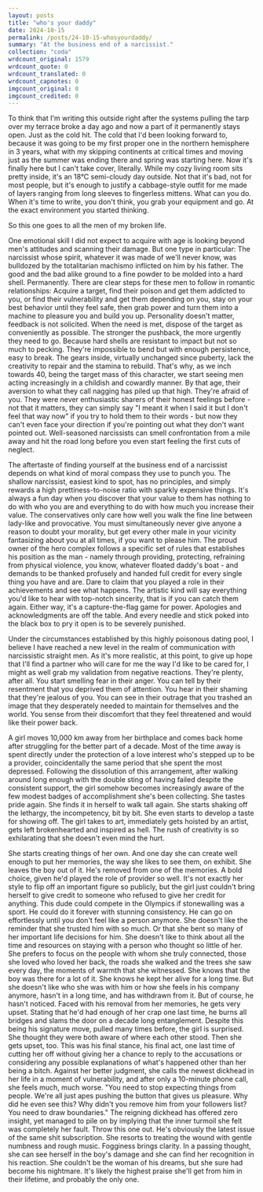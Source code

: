 ```yaml
---
layout: posts
title: "who's your daddy"
date: 2024-10-15
permalink: /posts/24-10-15-whosyourdaddy/
summary: "At the business end of a narcissist."
collection: "coda"
wrdcount_original: 1579
wrdcount_quote: 0
wrdcount_translated: 0
wrdcount_capnotes: 0
imgcount_original: 0
imgcount_credited: 0
---
```

To think that I'm writing this outside right after the systems pulling the tarp over my terrace broke a day ago and now a part of it permanently stays open. Just as the cold hit. The cold that I'd been looking forward to, because it was going to be my first proper one in the northern hemisphere in 3 years, what with my skipping continents at critical times and moving just as the summer was ending there and spring was starting here. Now it's finally here but I can't take cover, literally. While my cozy living room sits pretty inside, it's an 18°C semi-cloudy day outside. Not that it's bad, not for most people, but it's enough to justify a cabbage-style outfit for me made of layers ranging from long sleeves to fingerless mittens. What can you do. When it's time to write, you don't think, you grab your equipment and go. At the exact environment you started thinking.

So this one goes to all the men of my broken life.

One emotional skill I did not expect to acquire with age is looking beyond men's attitudes and scanning their damage. But one type in particular: The narcissist whose spirit, whatever it was made of we'll never know, was bulldozed by the totalitarian machismo inflicted on him by his father. The good and the bad alike ground to a fine powder to be molded into a hard shell. Permanently. There are clear steps for these men to follow in romantic relationships: Acquire a target, find their poison and get them addicted to you, or find their vulnerability and get them depending on you, stay on your best behavior until they feel safe, then grab power and turn them into a machine to pleasure you and build you up. Personality doesn't matter, feedback is not solicited. When the need is met, dispose of the target as conveniently as possible. The stronger the pushback, the more urgently they need to go. Because hard shells are resistant to impact but not so much to pecking. They're impossible to bend but with enough persistence, easy to break. The gears inside, virtually unchanged since puberty, lack the creativity to repair and the stamina to rebuild. That's why, as we inch towards 40, being the target mass of this character, we start seeing men acting increasingly in a childish and cowardly manner. By that age, their aversion to what they call nagging has piled up that high. They're afraid of you. They were never enthusiastic sharers of their honest feelings before - not that it matters, they can simply say "I meant it when I said it but I don't feel that way now" if you try to hold them to their words - but now they can't even face your direction if you're pointing out what they don't want pointed out. Well-seasoned narcissists can smell confrontation from a mile away and hit the road long before you even start feeling the first cuts of neglect.

The aftertaste of finding yourself at the business end of a narcissist depends on what kind of moral compass they use to punch you. The shallow narcissist, easiest kind to spot, has no principles, and simply rewards a high prettiness-to-noise ratio with sparkly expensive things. It's always a fun day when you discover that your value to them has nothing to do with who you are and everything to do with how much you increase their value. The conservatives only care how well you walk the fine line between lady-like and provocative. You must simultaneously never give anyone a reason to doubt your morality, but get every other male in your vicinity fantasizing about you at all times, if you want to please him. The proud owner of the hero complex follows a specific set of rules that establishes his position as the man - namely through providing, protecting, refraining from physical violence, you know, whatever floated daddy's boat - and demands to be thanked profusely and handed full credit for every single thing you have and are. Dare to claim that you played a role in their achievements and see what happens. The artistic kind will say everything you'd like to hear with top-notch sincerity, that is if you can catch them again. Either way, it's a capture-the-flag game for power. Apologies and acknowledgments are off the table. And every needle and stick poked into the black box to pry it open is to be severely punished.

Under the circumstances established by this highly poisonous dating pool, I believe I have reached a new level in the realm of communication with narcissistic straight men. As it's more realistic, at this point, to give up hope that I'll find a partner who will care for me the way I'd like to be cared for, I might as well grab my validation from negative reactions. They're plenty, after all. You start smelling fear in their anger. You can tell by their resentment that you deprived them of attention. You hear in their shaming that they're jealous of you. You can see in their outrage that you trashed an image that they desperately needed to maintain for themselves and the world. You sense from their discomfort that they feel threatened and would like their power back.

A girl moves 10,000 km away from her birthplace and comes back home after struggling for the better part of a decade. Most of the time away is spent directly under the protection of a love interest who's stepped up to be a provider, coincidentally the same period that she spent the most depressed. Following the dissolution of this arrangement, after walking around long enough with the double sting of having failed despite the consistent support, the girl somehow becomes increasingly aware of the few modest badges of accomplishment she's been collecting. She tastes pride again. She finds it in herself to walk tall again. She starts shaking off the lethargy, the incompetency, bit by bit. She even starts to develop a taste for showing off. The girl takes to art, immediately gets hoisted by an artist, gets left brokenhearted and inspired as hell. The rush of creativity is so exhilarating that she doesn't even mind the hurt.

She starts creating things of her own. And one day she can create well enough to put her memories, the way she likes to see them, on exhibit. She leaves the boy out of it. He's removed from one of the memories. A bold choice, given he'd played the role of provider so well. It's not exactly her style to flip off an important figure so publicly, but the girl just couldn't bring herself to give credit to someone who refused to give her credit for anything. This dude could compete in the Olympics if stonewalling was a sport. He could do it forever with stunning consistency. He can go on effortlessly until you don't feel like a person anymore. She doesn't like the reminder that she trusted him with so much. Or that she bent so many of her important life decisions for him. She doesn't like to think about all the time and resources on staying with a person who thought so little of her. She prefers to focus on the people with whom she truly connected, those she loved who loved her back, the roads she walked and the trees she saw every day, the moments of warmth that she witnessed. She knows that the boy was there for a lot of it. She knows he kept her alive for a long time. But she doesn't like who she was with him or how she feels in his company anymore, hasn't in a long time, and has withdrawn from it. But of course, he hasn't noticed. Faced with his removal from her memories, he gets very upset. Stating that he'd had enough of her crap one last time, he burns all bridges and slams the door on a decade long entanglement. Despite this being his signature move, pulled many times before, the girl is surprised. She thought they were both aware of where each other stood. Then she gets upset, too. This was his final stance, his final act, one last time of cutting her off without giving her a chance to reply to the accusations or considering any possible explanations of what's happened other than her being a bitch. Against her better judgment, she calls the newest dickhead in her life in a moment of vulnerability, and after only a 10-minute phone call, she feels much, much worse. "You need to stop expecting things from people. We're all just apes pushing the button that gives us pleasure. Why did he even see this? Why didn't you remove him from your followers list? You need to draw boundaries." The reigning dickhead has offered zero insight, yet managed to pile on by implying that the inner turmoil she felt was completely her fault. Throw this one out. He's obviously the latest issue of the same shit subscription. She resorts to treating the wound with gentle numbness and rough music. Fogginess brings clarity. In a passing thought, she can see herself in the boy's damage and she can find her recognition in his reaction. She couldn't be the woman of his dreams, but she sure had become his nightmare. It's likely the highest praise she'll get from him in their lifetime, and probably the only one.
